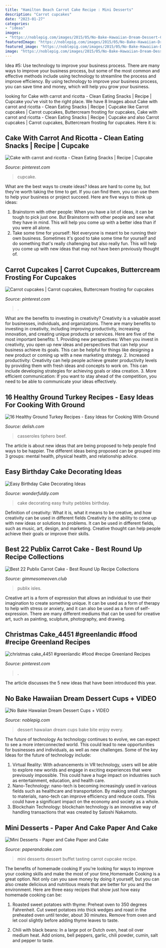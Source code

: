 ```yaml
---
title: "Hamilton Beach Carrot Cake Recipe : Mini Desserts"
description: "Carrot cupcakes"
date: "2023-01-27"
categories:
- "ideas"
images:
- "https://noblepig.com/images/2015/05/No-Bake-Hawaiian-Dream-Dessert-Cups-for-your-next-gathering..jpg"
featuredImage: "https://noblepig.com/images/2015/05/No-Bake-Hawaiian-Dream-Dessert-Cups-for-your-next-gathering..jpg"
featured_image: "https://noblepig.com/images/2015/05/No-Bake-Hawaiian-Dream-Dessert-Cups-for-your-next-gathering..jpg"
image: "https://noblepig.com/images/2015/05/No-Bake-Hawaiian-Dream-Dessert-Cups-for-your-next-gathering..jpg"
---
```



Idea #5: Use technology to improve your business process.
There are many ways to improve your business process, but some of the most common and effective methods include using technology to streamline the process and improve efficiency. By using technology to improve your business process, you can save time and money, which will help you grow your business.

	

		
looking for Cake with carrot and ricotta - Clean Eating Snacks | Recipe | Cupcake you've visit to the right place. We have 8 Images about Cake with carrot and ricotta - Clean Eating Snacks | Recipe | Cupcake like Carrot cupcakes | Carrot cupcakes, Buttercream frosting for cupcakes, Cake with carrot and ricotta - Clean Eating Snacks | Recipe | Cupcake and also Carrot cupcakes | Carrot cupcakes, Buttercream frosting for cupcakes. Here it is:
		
    
## Cake With Carrot And Ricotta - Clean Eating Snacks | Recipe | Cupcake

<img loading=lazy src="https://i.pinimg.com/originals/19/3f/a9/193fa9a531772e4d2c9cb5af9e98736c.png" onerror="this.onerror=null;this.src='https://tse3.mm.bing.net/th?id=OIP.-JM6p-KNFM3jwcZnTexfFwHaNK&amp;pid=15.1';" alt="Cake with carrot and ricotta - Clean Eating Snacks | Recipe | Cupcake">

_Source: pinterest.com_

>cupcake. 

	

What are the best ways to create ideas?
Ideas are hard to come by, but they're worth taking the time to get. If you can find them, you can use them to help your business or project succeed. Here are five ways to think up ideas: 
1. Brainstorm with other people: When you have a lot of ideas, it can be tough to pick just one. But Brainstorm with other people and see what they have in mind. This will help you come up with a better idea than if you were all alone. 
2. Take some time for yourself: Not everyone is meant to be running their own business. Sometimes it's good to take some time for yourself and do something that's really challenging but also really fun. This will help you come up with new ideas that may not have been previously thought of. 

    
## Carrot Cupcakes | Carrot Cupcakes, Buttercream Frosting For Cupcakes

<img loading=lazy src="https://i.pinimg.com/originals/fb/1a/58/fb1a58f27e536113e36011211344b43c.jpg" onerror="this.onerror=null;this.src='https://tse4.mm.bing.net/th?id=OIP.zcki1CBQBlOKS4KUk9JyqwHaJ4&amp;pid=15.1';" alt="Carrot cupcakes | Carrot cupcakes, Buttercream frosting for cupcakes">

_Source: pinterest.com_

>. 

	

What are the benefits to investing in creativity?
Creativity is a valuable asset for businesses, individuals, and organizations. There are many benefits to investing in creativity, including improving productivity, increasing innovation, and creating unique products or services. Here are five of the most important benefits: 1. Providing new perspectives: When you invest in creativity, you open up new ideas and perspectives that can help your business achieve its goals. This can be helpful for things like designing a new product or coming up with a new marketing strategy. 2. Increased productivity: Creativity can help people achieve greater productivity levels by providing them with fresh ideas and concepts to work on. This can include developing strategies for achieving goals or idea creation. 3. More efficient communication: If you want to stay ahead of the competition, you need to be able to communicate your ideas effectively.

    
## 16 Healthy Ground Turkey Recipes - Easy Ideas For Cooking With Ground

<img loading=lazy src="https://hips.hearstapps.com/del.h-cdn.co/assets/16/51/1482513656-brussels-sprouts-turkey-casserolep2.jpg?crop=1.0xw:1xh;center,top&amp;resize=768:*" onerror="this.onerror=null;this.src='https://tse3.mm.bing.net/th?id=OIP.lAbqflFkGCyTK9nd3Jwg3QHaLH&amp;pid=15.1';" alt="16 Healthy Ground Turkey Recipes - Easy Ideas for Cooking With Ground">

_Source: delish.com_

>casseroles tiphero beef. 

	

The article is about new ideas that are being proposed to help people find ways to be happier. The different ideas being proposed can be grouped into 3 groups: mental health, physical health, and relationship advice.

    
## Easy Birthday Cake Decorating Ideas

<img loading=lazy src="http://cdn.wonderfuldiy.com/wp-content/uploads/2016/01/fruity-pebbles-cake.jpg" onerror="this.onerror=null;this.src='https://tse3.mm.bing.net/th?id=OIP.5Ub-UyEL0qQMUUbuiLGdFAHaKr&amp;pid=15.1';" alt="Easy Birthday Cake Decorating Ideas">

_Source: wonderfuldiy.com_

>cake decorating easy fruity pebbles birthday. 

	

Definition of creativity: What it is, what it means to be creative, and how creativity can be used in different fields
Creativity is the ability to come up with new ideas or solutions to problems. It can be used in different fields, such as music, art, design, and marketing. Creative thought can help people achieve their goals or improve their skills.

    
## Best 22 Publix Carrot Cake - Best Round Up Recipe Collections

<img loading=lazy src="https://gimmesomeoven.club/wp-content/uploads/2019/09/publix-carrot-cake-inspirational-publix-super-market-menu-sunny-isles-beach-fl-of-publix-carrot-cake.jpg" onerror="this.onerror=null;this.src='https://tse3.mm.bing.net/th?id=OIP.0yiyd2WrQgdWFUVsVUhaugHaHa&amp;pid=15.1';" alt="Best 22 Publix Carrot Cake - Best Round Up Recipe Collections">

_Source: gimmesomeoven.club_

>publix isles. 

	

Creative art is a form of expression that allows an individual to use their imagination to create something unique. It can be used as a form of therapy to help with stress or anxiety, and it can also be used as a form of self-expression. There are many different mediums that can be used for creative art, such as painting, sculpture, photography, and drawing.

    
## Christmas Cake_4451 #greenlandic #food #recipe Greenland Recipes

<img loading=lazy src="https://i.pinimg.com/originals/19/f4/ff/19f4ffe6aec237d7f207410585cfc0c6.jpg" onerror="this.onerror=null;this.src='https://tse1.mm.bing.net/th?id=OIP._Ne2CXGnWUHiIkNJDzu9nwHaFq&amp;pid=15.1';" alt="christmas cake_4451 #greenlandic #food #recipe Greenland Recipes">

_Source: pinterest.com_

>. 

	

The article discusses the 5 new ideas that have been introduced this year.

    
## No Bake Hawaiian Dream Dessert Cups + VIDEO

<img loading=lazy src="https://noblepig.com/images/2015/05/No-Bake-Hawaiian-Dream-Dessert-Cups-for-your-next-gathering..jpg" onerror="this.onerror=null;this.src='https://tse2.mm.bing.net/th?id=OIP.vLczBCcxjBF8pg9vpGbufAHaQ1&amp;pid=15.1';" alt="No Bake Hawaiian Dream Dessert Cups + VIDEO">

_Source: noblepig.com_

>dessert hawaiian dream cups bake bite enjoy every. 

	

The future of technology
As technology continues to evolve, we can expect to see a more interconnected world. This could lead to new opportunities for businesses and individuals, as well as new challenges. Some of the key Ideas for the future of technology include: 
1. Virtual Reality: With advancements in VR technology, users will be able to explore new worlds and engage in exciting experiences that were previously impossible. This could have a huge impact on industries such as entertainment, education, and health care.
2. Nano-Technology: nano-tech is becoming increasingly used in various fields such as healthcare and transportation. By making small changes to materials, nano-tech can improve efficiency and reduce costs. This could have a significant impact on the economy and society as a whole. 
3. Blockchain Technology: blockchain technology is an innovative way of handling transactions that was created by Satoshi Nakamoto.

    
## Mini Desserts - Paper And Cake Paper And Cake

<img loading=lazy src="http://3.bp.blogspot.com/-si-BkHUCAYY/TbeSgf2A4WI/AAAAAAAACP0/pcKHu-QM3Ik/s1600/mini+desserts2.jpg" onerror="this.onerror=null;this.src='https://tse4.mm.bing.net/th?id=OIP.BiRHR4hhCaevpSE3eZ-lggHaDs&amp;pid=15.1';" alt="Mini Desserts - Paper and Cake Paper and Cake">

_Source: paperandcake.com_

>mini desserts dessert buffet tasting carrot cupcake recipe. 

	

The benefits of homemade cooking
If you're looking for ways to improve your cooking skills and make the most of your time,Homemade Cooking is a great option. Not only can you save money by doing it yourself, but you can also create delicious and nutritious meals that are better for you and the environment. Here are three easy recipes that show just how easy homemade cooking can be: 
1. Roasted sweet potatoes with thyme: Preheat oven to 350 degrees Fahrenheit. Cut sweet potatoes into thick wedges and roast in the preheated oven until tender, about 30 minutes. Remove from oven and let cool slightly before adding thyme leaves to taste. 

2. Chili with black beans: In a large pot or Dutch oven, heat oil over medium heat. Add onions, bell peppers, garlic, chili powder, cumin, salt and pepper to taste.

